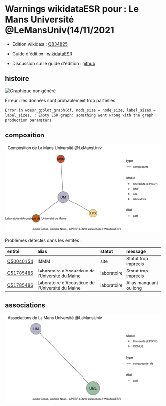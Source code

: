 Warnings wikidataESR pour : Le Mans Université @LeMansUniv(14/11/2021
================

- Edition wikidata : [Q834825](https://www.wikidata.org/wiki/Q834825)
- Guide d'édition : [wikidataESR](https://github.com/cpesr/wikidataESR/)

- Discussion sur le guide d'édition : [github](https://github.com/cpesr/wikidataESR/issues)



## histoire 

![Graphique non généré](Q834825-histoire.png) 

 


Erreur : les données sont probablement trop partielles.
```
Error in wdesr_ggplot_graph(df, node_size = node_size, label_sizes = label_sizes, : Empty ESR graph: something went wrong with the graph production parameters

``` 



## composition 

![Graphique non généré](Q834825-composition.png) 

Problèmes détectés dans les entités :

|entité                                               |alias                                             |statut      |message                |
|:----------------------------------------------------|:-------------------------------------------------|:-----------|:----------------------|
|[Q50040154](https://www.wikidata.org/wiki/Q50040154) |IMMM                                              |site        |Statut trop imprécis   |
|[Q51785486](https://www.wikidata.org/wiki/Q51785486) |Laboratoire d'Acoustique de l'Université du Maine |laboratoire |Statut trop imprécis   |
|[Q51785486](https://www.wikidata.org/wiki/Q51785486) |Laboratoire d'Acoustique de l'Université du Maine |laboratoire |Alias manquant ou long |

 



## associations 

![Graphique non généré](Q834825-associations.png) 

 

